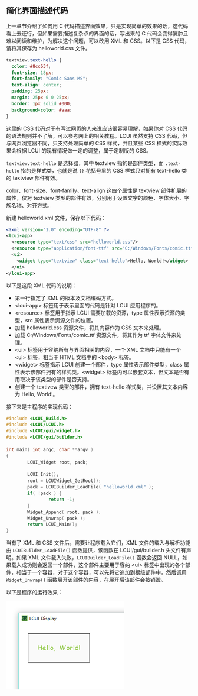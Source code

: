 
## 简化界面描述代码

上一章节介绍了如何用 C 代码描述界面效果，只是实现简单的效果的话，这代码看上去还行，但如果需要描述复杂点的界面的话，写出来的 C 代码会变得臃肿且难以阅读和维护，为解决这个问题，可以改用 XML 和 CSS。以下是 CSS 代码，请将其保存为 helloworld.css 文件。

``` css
textview.text-hello {
  color: #8cc63f;
  font-size: 18px;
  font-family: "Comic Sans MS";
  text-align: center;
  padding: 25px;
  margin: 25px 0 0 25px;
  border: 1px solid #000;
  background-color: #aaa;
}
```

这里的 CSS 代码对于有写过网页的人来说应该很容易理解，如果你对 CSS 代码的语法规则并不了解，可以参考网上的相关教程。LCUI 虽然支持 CSS 代码，但与网页浏览器不同，只支持处理简单的 CSS 样式，并且某些 CSS 样式的实际效果会根据 LCUI 的现有情况做一定的调整，属于定制版的 CSS。

`textview.text-hello` 是选择器，其中 textview 指的是部件类型，而 `.text-hello` 指的是样式类，也就是说 `{}` 花括号里的 CSS 样式只对拥有 text-hello 类的 textview 部件有效。

color、font-size、font-family、text-align 这四个属性是 textview 部件扩展的属性，仅对 textview 类型的部件有效，分别用于设置文字的颜色、字体大小、字族名称、对齐方式。

新建 helloworld.xml 文件，保存以下代码：

``` xml
<?xml version="1.0" encoding="UTF-8" ?>
<lcui-app>
  <resource type="text/css" src="helloworld.css"/>
  <resource type="application/font-ttf" src="C:/Windows/Fonts/comic.ttf"/>
  <ui>
    <widget type="textview" class="text-hello">Hello, World!</widget>
  </ui>
</lcui-app>
```

以下是这段 XML 代码的说明：
- 第一行指定了 XML 的版本及文档编码方式。
- &lt;lcui-app&gt; 标签用于表示里面的代码是针对 LCUI 应用程序的。
- &lt;resource&gt; 标签用于指示 LCUI 需要加载的资源，type 属性表示资源的类型，src 属性表示资源文件的位置。
- 加载 helloworld.css 资源文件，将其内容作为 CSS 文本来处理。
- 加载 C:/Windows/Fonts/comic.ttf 资源文件，将其作为 ttf 字体文件来处理。
- &lt;ui&gt; 标签用于容纳所有与界面相关的内容，一个 XML 文档中只能有一个 &lt;ui&gt; 标签，相当于 HTML 文档中的 &lt;body&gt; 标签。
- &lt;widget&gt; 标签指示 LCUI 创建一个部件，type 属性表示部件类型，class 属性表示该部件拥有的样式类。&lt;widget&gt; 标签内可以嵌套文本，但文本是否有用取决于该类型的部件是否支持。
- 创建一个 textivew 类型的部件，拥有 text-hello 样式类，并设置其文本内容为 Hello, World!。

接下来是主程序的实现代码：

``` c
#include <LCUI_Build.h>
#include <LCUI/LCUI.h>
#include <LCUI/gui/widget.h>
#include <LCUI/gui/builder.h>

int main( int argc, char **argv )
{
        LCUI_Widget root, pack;

        LCUI_Init();
        root = LCUIWidget_GetRoot();
        pack = LCUIBuilder_LoadFile( "helloworld.xml" );
        if( !pack ) {
                return -1;
        }
        Widget_Append( root, pack ); 
        Widget_Unwrap( pack );
        return LCUI_Main();
}
```

当有了 XML 和 CSS 文件后，需要让程序载入它们，XML 文件的载入与解析功能由 `LCUIBuilder_LoadFile()` 函数提供，该函数在 LCUI/gui/builder.h 头文件有声明。如果 XML 文件载入失败，`LCUIBuilder_LoadFile()` 函数会返回 NULL，如果载入成功则会返回一个部件，这个部件主要用于容纳 &lt;ui&gt; 标签中出现的各个部件，相当于一个容器，对于这个容器，可以先将它追加到根级部件中，然后调用 `Widget_Unwrap()` 函数展开该部件的内容，在展开后该部件会被销毁。

以下是程序的运行效果：

![运行效果](../../images//getting_started_step_3.png)
